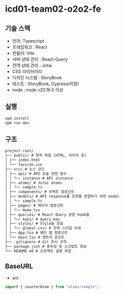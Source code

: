 # icd01-team02-o2o2-fe

## 기술 스택

- 언어: Typescript
- 프레임워크 : React
- 번들러: Vite
- 서버 상태 관리 : React-Query
- 전역 상태 관리 : Jotai
- CSS 라이브러리:
- 디자인 시스템 : StoryBook
- 테스트 : StoryBook, Cypress(미정)
- node : node v20.16.0 이상

## 실행

```bash
npm install
npm run dev
```

## 구조

```md
project-root/
├── public/ # 정적 파일 (HTML, 이미지 등)
│ ├── index.html
│ └── favicon.ico
├── src/ # 소스 코드
│ ├── api/ # API 호출 관련 함수
│ │ └── instance # API instance
│ ├── atoms/ # Jotai atoms
│ │ └── sample.ts
│ ├── components/ # 리액트 컴포넌트
│ ├── models/ # API response를 모양을 변경하기 위한 model
│ │ └── sample.ts
│ ├── pages/ # 페이지 컴포넌트
│ │ └── Home.tsx
│ ├── queries/ # React Query 관련 hook들
│ │ └── keys/ # query key
│ ├── styles/ # Style들 모음
│ │ └── global.css/ # 전역 스타일 리셋
│ ├── App.tsx # 메인 앱 컴포넌트
│ └── main.tsx # 엔트리 포인트
├── .gitignore # Git 무시 규칙
├── package.json # 종속성 및 스크립트 정보
└── README.md # 프로젝트 설명 파일
```

## BaseURL

- src

```js
import { counterAtom } from "atoms/sample";
```
